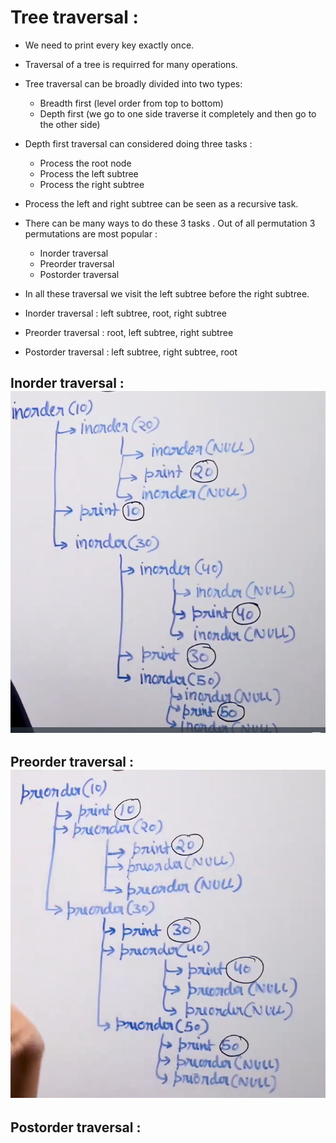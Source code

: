 # Tree traversal :

* We need to print every key exactly once.

* Traversal of a tree is requirred for many operations.

* Tree traversal can be broadly divided into two types:
    * Breadth first (level order from top to bottom)
    * Depth first (we go to one side traverse it completely and then go to the other side)

* Depth first traversal can considered doing three tasks :
    * Process the root node
    * Process the left subtree
    * Process the right subtree

* Process the  left and right subtree can be seen as a recursive task.

* There can be many ways to do these 3 tasks . Out of all permutation 3 permutations are most popular : 
    * Inorder traversal
    * Preorder traversal
    * Postorder traversal

* In all these traversal we visit the left subtree before the right subtree.

* Inorder traversal : left subtree, root, right subtree

* Preorder traversal : root, left subtree, right subtree

* Postorder traversal : left subtree, right subtree, root

## Inorder traversal : ![](2022-06-17-11-07-15.png)

## Preorder traversal : ![](2022-06-17-11-14-15.png)

## Postorder traversal : 
